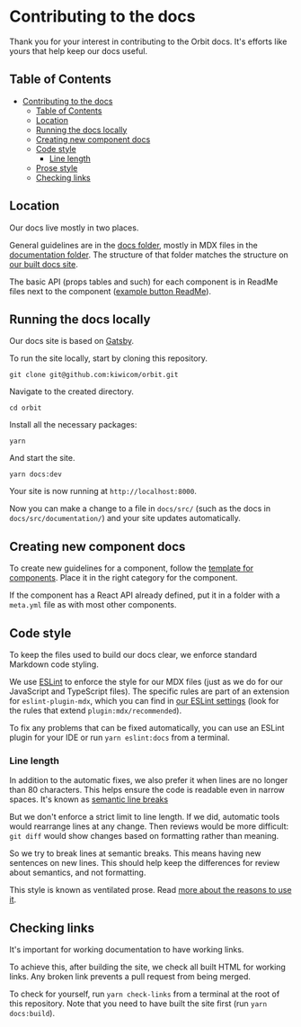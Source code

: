 # Contributing to the docs

Thank you for your interest in contributing to the Orbit docs.
It's efforts like yours that help keep our docs useful.

## Table of Contents

- [Contributing to the docs](#contributing-to-the-docs)
  - [Table of Contents](#table-of-contents)
  - [Location](#location)
  - [Running the docs locally](#running-the-docs-locally)
  - [Creating new component docs](#creating-new-component-docs)
  - [Code style](#code-style)
    - [Line length](#line-length)
  - [Prose style](#prose-style)
  - [Checking links](#checking-links)

## Location

Our docs live mostly in two places.

General guidelines are in the [docs folder](../../docs),
mostly in MDX files in the [documentation folder](../../docs/src/documentation).
The structure of that folder matches the structure on [our built docs site](https://orbit.kiwi).

The basic API (props tables and such) for each component
is in ReadMe files next to the component
([example button ReadMe](https://github.com/kiwicom/orbit/blob/master/packages/orbit-components/src/Button/README.md)).

## Running the docs locally

Our docs site is based on [Gatsby](https://www.gatsbyjs.com/docs/).

To run the site locally, start by cloning this repository.

```shell
git clone git@github.com:kiwicom/orbit.git
```

Navigate to the created directory.

```shell
cd orbit
```

Install all the necessary packages:

```shell
yarn
```

And start the site.

```shell
yarn docs:dev
```

Your site is now running at `http://localhost:8000`.

Now you can make a change to a file in `docs/src/` (such as the docs in `docs/src/documentation/`)
and your site updates automatically.

## Creating new component docs

To create new guidelines for a component,
follow the [template for components](https://github.com/kiwicom/orbit/blob/master/docs/src/documentation/03-components/component.md.template).
Place it in the right category for the component.

If the component has a React API already defined,
put it in a folder with a `meta.yml` file as with most other components.

## Code style

To keep the files used to build our docs clear, we enforce standard Markdown code styling.

We use [ESLint](https://eslint.org/) to enforce the style for our MDX files
(just as we do for our JavaScript and TypeScript files).
The specific rules are part of an extension for `eslint-plugin-mdx`,
which you can find in [our ESLint settings](../../.eslintrc.js)
(look for the rules that extend `plugin:mdx/recommended`).

To fix any problems that can be fixed automatically,
you can use an ESLint plugin for your IDE
or run `yarn eslint:docs` from a terminal.

### Line length

In addition to the automatic fixes,
we also prefer it when lines are no longer than 80 characters.
This helps ensure the code is readable even in narrow spaces.
It's known as [semantic line breaks](https://sembr.org/)

But we don't enforce a strict limit to line length.
If we did, automatic tools would rearrange lines at any change.
Then reviews would be more difficult:
`git diff` would show changes based on formatting rather than meaning.

So we try to break lines at semantic breaks.
This means having new sentences on new lines.
This should help keep the differences for review about semantics,
and not formatting.

This style is known as ventilated prose.
Read [more about the reasons to use it](https://asciidoctor.org/docs/asciidoc-recommended-practices/#one-sentence-per-line).

## Checking links

It's important for working documentation to have working links.

To achieve this, after building the site, we check all built HTML for working links.
Any broken link prevents a pull request from being merged.

To check for yourself,
run `yarn check-links` from a terminal at the root of this repository.
Note that you need to have built the site first (run `yarn docs:build`).
